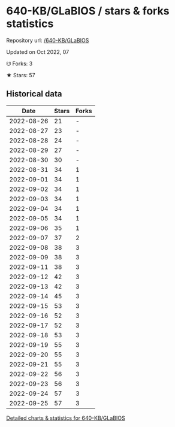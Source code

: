 # 640-KB/GLaBIOS / stars & forks statistics

Repository url: [/640-KB/GLaBIOS](https://github.com/640-KB/GLaBIOS)

Updated on Oct 2022, 07

☋ Forks: 3

★ Stars: 57

## Historical data
| Date | Stars | Forks |
|------|-------|-------|
| 2022-08-26 | 21 | - | 
| 2022-08-27 | 23 | - | 
| 2022-08-28 | 24 | - | 
| 2022-08-29 | 27 | - | 
| 2022-08-30 | 30 | - | 
| 2022-08-31 | 34 | 1 | 
| 2022-09-01 | 34 | 1 | 
| 2022-09-02 | 34 | 1 | 
| 2022-09-03 | 34 | 1 | 
| 2022-09-04 | 34 | 1 | 
| 2022-09-05 | 34 | 1 | 
| 2022-09-06 | 35 | 1 | 
| 2022-09-07 | 37 | 2 | 
| 2022-09-08 | 38 | 3 | 
| 2022-09-09 | 38 | 3 | 
| 2022-09-11 | 38 | 3 | 
| 2022-09-12 | 42 | 3 | 
| 2022-09-13 | 42 | 3 | 
| 2022-09-14 | 45 | 3 | 
| 2022-09-15 | 53 | 3 | 
| 2022-09-16 | 52 | 3 | 
| 2022-09-17 | 52 | 3 | 
| 2022-09-18 | 53 | 3 | 
| 2022-09-19 | 55 | 3 | 
| 2022-09-20 | 55 | 3 | 
| 2022-09-21 | 55 | 3 | 
| 2022-09-22 | 56 | 3 | 
| 2022-09-23 | 56 | 3 | 
| 2022-09-24 | 57 | 3 | 
| 2022-09-25 | 57 | 3 | 


[Detailed charts & statistics for 640-KB/GLaBIOS](https://reviewgithub.com/rep/640-KB/GLaBIOS)
